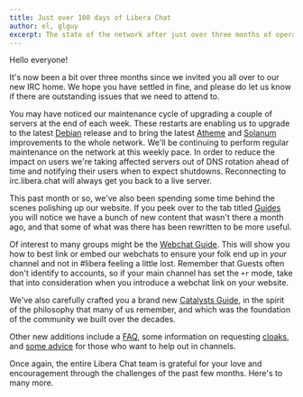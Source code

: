 ```yaml
---
title: Just over 100 days of Libera Chat
author: el, glguy
excerpt: The state of the network after just over three months of operation.
---
```


Hello everyone!

It's now been a bit over three months since we invited you all over to our new
IRC home. We hope you have settled in fine, and please do let us know if there
are outstanding issues that we need to attend to.

You may have noticed our maintenance cycle of upgrading a couple of servers at
the end of each week. These restarts are enabling us to upgrade to the latest
[Debian](https://debian.org) release and to bring the latest
[Atheme](https://atheme.github.io/atheme.html) and
[Solanum](https://solanum.chat) improvements to the whole network. We'll be
continuing to perform regular maintenance on the network at this weekly pace.
In order to reduce the impact on users we're taking affected servers out of
DNS rotation ahead of time and notifying their users when to expect shutdowns.
Reconnecting to irc.libera.chat will always get you back to a live server.

This past month or so, we've also been spending some time behind the scenes
polishing up our website. If you peek over to the tab titled [Guides](/guides)
you will notice we have a bunch of new content that wasn't there a month ago,
and that some of what was there has been rewritten to be more useful.

Of interest to many groups might be the [Webchat Guide](/guides/webchat). This
will show you how to best link or embed our webchats to ensure your folk end
up in _your_ channel and not in #libera feeling a little lost. Remember that
Guests often don't identify to accounts, so if your main channel has set the
`+r` mode, take that into consideration when you introduce a webchat link on
your website.

We've also carefully crafted you a brand new
[Catalysts Guide](/guides/catalyst), in the spirit of the philosophy that many
of us remember, and which was the foundation of the community we built over
the decades.

Other new additions include a [FAQ](/guides/faq), some information on
requesting [cloaks](/guides/cloaks), and [some advice](/guides/helpers) for
those who want to help out in channels.

Once again, the entire Libera Chat team is grateful for your love and
encouragement through the challenges of the past few months. Here's to many
more.
